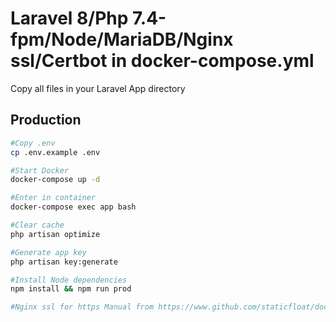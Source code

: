 # Laravel 8/Php 7.4-fpm/Node/MariaDB/Nginx ssl/Certbot in docker-compose.yml

Copy all files in your Laravel App directory

## Production
```bash
#Copy .env
cp .env.example .env

#Start Docker 
docker-compose up -d

#Enter in container
docker-compose exec app bash

#Clear cache
php artisan optimize

#Generate app key
php artisan key:generate

#Install Node dependencies
npm install && npm run prod

#Nginx ssl for https Manual from https://www.github.com/staticfloat/docker-nginx-certbot
```
